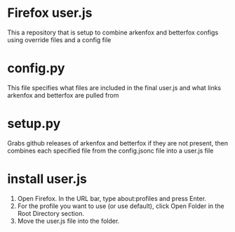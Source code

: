 # Firefox user.js
This a repository that is setup to combine arkenfox and betterfox configs using override files and a config file

# config.py
This file specifies what files are included in the final user.js and what links arkenfox and betterfox are pulled from

# setup.py
Grabs github releases of arkenfox and betterfox if they are not present, then combines each specified file from the config.jsonc file into a user.js file

# install user.js
1. Open Firefox. In the URL bar, type about:profiles and press Enter.
2. For the profile you want to use (or use default), click Open Folder in the Root Directory section.
3. Move the user.js file into the folder.
